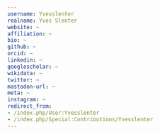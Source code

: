 ```yaml
---
username: Yvesslenter
realname: Yves Slenter
website: ~
affiliation: ~
bio: ~
github: ~
orcid: ~
linkedin: ~
googlescholar: ~
wikidata: ~
twitter: ~
mastodon-url: ~
meta: ~
instagram: ~
redirect_from:
- /index.php/User:Yvesslenter
- /index.php/Special:Contributions/Yvesslenter
---
```

